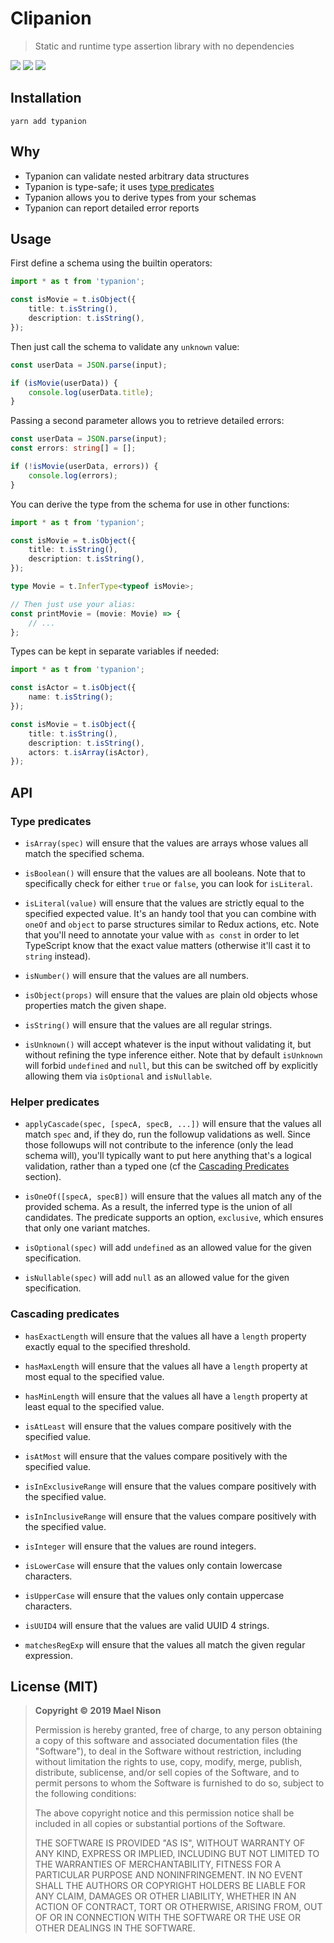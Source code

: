 # Clipanion

> Static and runtime type assertion library with no dependencies

[![](https://img.shields.io/npm/v/typanion.svg)]() [![](https://img.shields.io/npm/l/typanion.svg)]() [![](https://img.shields.io/badge/developed%20with-Yarn%202-blue)](https://github.com/yarnpkg/berry)

## Installation

```
yarn add typanion
```

## Why

  - Typanion can validate nested arbitrary data structures
  - Typanion is type-safe; it uses [type predicates](https://www.typescriptlang.org/docs/handbook/advanced-types.html#user-defined-type-guards)
  - Typanion allows you to derive types from your schemas
  - Typanion can report detailed error reports

## Usage

First define a schema using the builtin operators:

```ts
import * as t from 'typanion';

const isMovie = t.isObject({
    title: t.isString(),
    description: t.isString(),
});
```

Then just call the schema to validate any `unknown` value:

```ts
const userData = JSON.parse(input);

if (isMovie(userData)) {
    console.log(userData.title);
}
```

Passing a second parameter allows you to retrieve detailed errors:

```ts
const userData = JSON.parse(input);
const errors: string[] = [];

if (!isMovie(userData, errors)) {
    console.log(errors);
}
```

You can derive the type from the schema for use in other functions:

```ts
import * as t from 'typanion';

const isMovie = t.isObject({
    title: t.isString(),
    description: t.isString(),
});

type Movie = t.InferType<typeof isMovie>;

// Then just use your alias:
const printMovie = (movie: Movie) => {
    // ...
};
```

Types can be kept in separate variables if needed:

```ts
import * as t from 'typanion';

const isActor = t.isObject({
    name: t.isString();
});

const isMovie = t.isObject({
    title: t.isString(),
    description: t.isString(),
    actors: t.isArray(isActor),
});
```

## API

### Type predicates

- `isArray(spec)` will ensure that the values are arrays whose values all match the specified schema.

- `isBoolean()` will ensure that the values are all booleans. Note that to specifically check for either `true` or `false`, you can look for `isLiteral`.

- `isLiteral(value)` will ensure that the values are strictly equal to the specified expected value. It's an handy tool that you can combine with `oneOf` and `object` to parse structures similar to Redux actions, etc. Note that you'll need to annotate your value with `as const` in order to let TypeScript know that the exact value matters (otherwise it'll cast it to `string` instead).

- `isNumber()` will ensure that the values are all numbers.

- `isObject(props)` will ensure that the values are plain old objects whose properties match the given shape.

- `isString()` will ensure that the values are all regular strings.

- `isUnknown()` will accept whatever is the input without validating it, but without refining the type inference either. Note that by default `isUnknown` will forbid `undefined` and `null`, but this can be switched off by explicitly allowing them via `isOptional` and `isNullable`.

### Helper predicates

- `applyCascade(spec, [specA, specB, ...])` will ensure that the values all match `spec` and, if they do, run the followup validations as well. Since those followups will not contribute to the inference (only the lead schema will), you'll typically want to put here anything that's a logical validation, rather than a typed one (cf the [Cascading Predicates](#Cascading-predicate) section).

- `isOneOf([specA, specB])` will ensure that the values all match any of the provided schema. As a result, the inferred type is the union of all candidates. The predicate supports an option, `exclusive`, which ensures that only one variant matches.

- `isOptional(spec)` will add `undefined` as an allowed value for the given specification.

- `isNullable(spec)` will add `null` as an allowed value for the given specification.

### Cascading predicates

- `hasExactLength` will ensure that the values all have a `length` property exactly equal to the specified threshold.

- `hasMaxLength` will ensure that the values all have a `length` property at most equal to the specified value.

- `hasMinLength` will ensure that the values all have a `length` property at least equal to the specified value.

- `isAtLeast` will ensure that the values compare positively with the specified value.

- `isAtMost` will ensure that the values compare positively with the specified value.

- `isInExclusiveRange` will ensure that the values compare positively with the specified value.

- `isInInclusiveRange` will ensure that the values compare positively with the specified value.

- `isInteger` will ensure that the values are round integers.

- `isLowerCase` will ensure that the values only contain lowercase characters.

- `isUpperCase` will ensure that the values only contain uppercase characters.

- `isUUID4` will ensure that the values are valid UUID 4 strings.

- `matchesRegExp` will ensure that the values all match the given regular expression.

## License (MIT)

> **Copyright © 2019 Mael Nison**
>
> Permission is hereby granted, free of charge, to any person obtaining a copy of this software and associated documentation files (the "Software"), to deal in the Software without restriction, including without limitation the rights to use, copy, modify, merge, publish, distribute, sublicense, and/or sell copies of the Software, and to permit persons to whom the Software is furnished to do so, subject to the following conditions:
>
> The above copyright notice and this permission notice shall be included in all copies or substantial portions of the Software.
>
> THE SOFTWARE IS PROVIDED "AS IS", WITHOUT WARRANTY OF ANY KIND, EXPRESS OR IMPLIED, INCLUDING BUT NOT LIMITED TO THE WARRANTIES OF MERCHANTABILITY, FITNESS FOR A PARTICULAR PURPOSE AND NONINFRINGEMENT. IN NO EVENT SHALL THE AUTHORS OR COPYRIGHT HOLDERS BE LIABLE FOR ANY CLAIM, DAMAGES OR OTHER LIABILITY, WHETHER IN AN ACTION OF CONTRACT, TORT OR OTHERWISE, ARISING FROM, OUT OF OR IN CONNECTION WITH THE SOFTWARE OR THE USE OR OTHER DEALINGS IN THE SOFTWARE.

